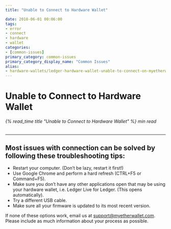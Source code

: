 ```yaml
---
title: "Unable to Connect to Hardware Wallet"

date: 2018-06-01 00:06:00
tags:
- error
- connect
- hardware
- wallet
categories:
- [common-issues]
primary_category: common-issues
primary_category_display_name: "Common Issues"
alias:
- hardware-wallets/ledger-hardware-wallet-unable-to-connect-on-myetherwallet.html
---
```


# __Unable to Connect to Hardware Wallet__
###### {% read_time title "Unable to Connect to Hardware Wallet" %} min read
***

## __Most issues with connection can be solved by following these troubleshooting tips:__

* Restart your computer. (Don’t be lazy, restart it first!)
* Use Google Chrome and perform a hard refresh (CTRL+F5 or Command+F5).
* Make sure you don’t have any other applications open that may be using your hardware wallet, i.e. Ledger Live for Ledger. (This opens automatically).
* Try a different USB cable.
* Make sure all your firmware is updated to its most recent version. 

If none of these options work, email us at support@myetherwallet.com. Please include as much information about your process as possible.
